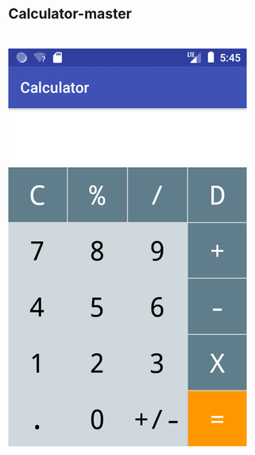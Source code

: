 # Calculator-master

<br><br>
<img src="https://github.com/chaudharybharat/Calculator-master/blob/master/img.png">
